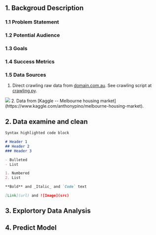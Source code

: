 ## 1. Backgroud Description

  ### 1.1 Problem Statement
  
  
  
  ### 1.2 Potential Audience

  ### 1.3 Goals

  ### 1.4 Success Metrics

  ### 1.5 Data Sources

  1. Direct crawling raw data from [domain.com.au](https://www.domain.com.au/). See crawling script at [crawling.py](https://github.com/alexchen-melbourne/capstone_project/blob/master/web_crawling.py).
  <img src=http://i.imgur.com/LeVNbzY.png>
  2. Data from [Kaggle -- Melbourne housing market](https://www.kaggle.com/anthonypino/melbourne-housing-market). 





## 2. Data examine and clean



```markdown
Syntax highlighted code block

# Header 1
## Header 2
### Header 3

- Bulleted
- List

1. Numbered
2. List

**Bold** and _Italic_ and `Code` text

[Link](url) and ![Image](src)
```


## 3. Explortory Data Analysis



## 4. Predict Model


